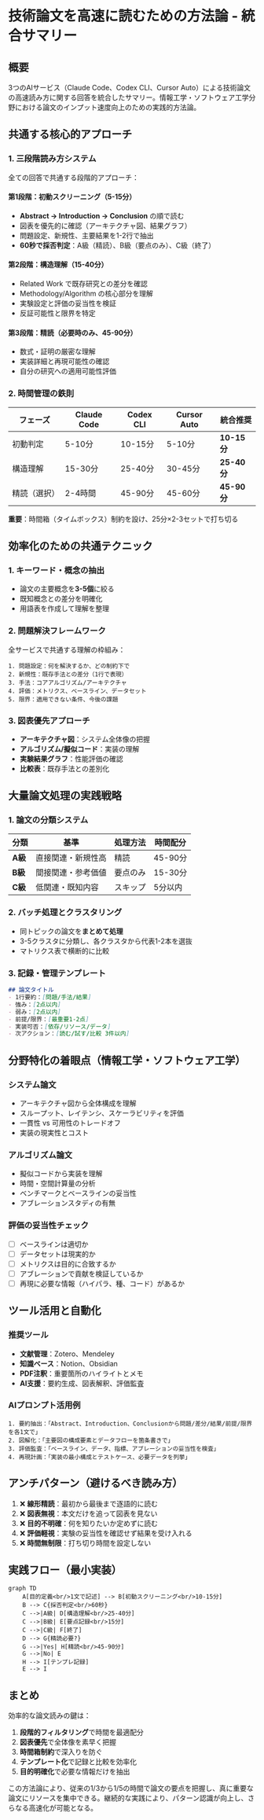 # 技術論文を高速に読むための方法論 - 統合サマリー

## 概要

3つのAIサービス（Claude Code、Codex CLI、Cursor Auto）による技術論文の高速読み方に関する回答を統合したサマリー。情報工学・ソフトウェア工学分野における論文のインプット速度向上のための実践的方法論。

## 共通する核心的アプローチ

### 1. 三段階読み方システム

全ての回答で共通する段階的アプローチ：

#### 第1段階：初動スクリーニング（5-15分）

- **Abstract → Introduction → Conclusion** の順で読む
- 図表を優先的に確認（アーキテクチャ図、結果グラフ）
- 問題設定、新規性、主要結果を1-2行で抽出
- **60秒で採否判定**：A級（精読）、B級（要点のみ）、C級（終了）

#### 第2段階：構造理解（15-40分）

- Related Work で既存研究との差分を確認
- Methodology/Algorithm の核心部分を理解
- 実験設定と評価の妥当性を検証
- 反証可能性と限界を特定

#### 第3段階：精読（必要時のみ、45-90分）

- 数式・証明の厳密な理解
- 実装詳細と再現可能性の確認
- 自分の研究への適用可能性評価

### 2. 時間管理の鉄則

| フェーズ | Claude Code | Codex CLI | Cursor Auto | 統合推奨 |
|---------|------------|-----------|-------------|----------|
| 初動判定 | 5-10分 | 10-15分 | 5-10分 | **10-15分** |
| 構造理解 | 15-30分 | 25-40分 | 30-45分 | **25-40分** |
| 精読（選択） | 2-4時間 | 45-90分 | 45-60分 | **45-90分** |

**重要**：時間箱（タイムボックス）制約を設け、25分×2-3セットで打ち切る

## 効率化のための共通テクニック

### 1. キーワード・概念の抽出

- 論文の主要概念を**3-5個**に絞る
- 既知概念との差分を明確化
- 用語表を作成して理解を整理

### 2. 問題解決フレームワーク

全サービスで共通する理解の枠組み：

```
1. 問題設定：何を解決するか、どの制約下で
2. 新規性：既存手法との差分（1行で表現）
3. 手法：コアアルゴリズム/アーキテクチャ
4. 評価：メトリクス、ベースライン、データセット
5. 限界：適用できない条件、今後の課題
```

### 3. 図表優先アプローチ

- **アーキテクチャ図**：システム全体像の把握
- **アルゴリズム/擬似コード**：実装の理解
- **実験結果グラフ**：性能評価の確認
- **比較表**：既存手法との差別化

## 大量論文処理の実践戦略

### 1. 論文の分類システム

| 分類 | 基準 | 処理方法 | 時間配分 |
|------|------|----------|----------|
| **A級** | 直接関連・新規性高 | 精読 | 45-90分 |
| **B級** | 間接関連・参考価値 | 要点のみ | 15-30分 |
| **C級** | 低関連・既知内容 | スキップ | 5分以内 |

### 2. バッチ処理とクラスタリング

- 同トピックの論文を**まとめて処理**
- 3-5クラスタに分類し、各クラスタから代表1-2本を選抜
- マトリクス表で横断的に比較

### 3. 記録・管理テンプレート

```markdown
## 論文タイトル
- 1行要約：[問題/手法/結果]
- 強み：[2点以内]
- 弱み：[2点以内]
- 前提/限界：[最重要1-2点]
- 実装可否：[依存/リソース/データ]
- 次アクション：[読む/試す/比較 3件以内]
```

## 分野特化の着眼点（情報工学・ソフトウェア工学）

### システム論文

- アーキテクチャ図から全体構成を理解
- スループット、レイテンシ、スケーラビリティを評価
- 一貫性 vs 可用性のトレードオフ
- 実装の現実性とコスト

### アルゴリズム論文

- 擬似コードから実装を理解
- 時間・空間計算量の分析
- ベンチマークとベースラインの妥当性
- アブレーションスタディの有無

### 評価の妥当性チェック

- [ ] ベースラインは適切か
- [ ] データセットは現実的か
- [ ] メトリクスは目的に合致するか
- [ ] アブレーションで貢献を検証しているか
- [ ] 再現に必要な情報（ハイパラ、種、コード）があるか

## ツール活用と自動化

### 推奨ツール

- **文献管理**：Zotero、Mendeley
- **知識ベース**：Notion、Obsidian
- **PDF注釈**：重要箇所のハイライトとメモ
- **AI支援**：要約生成、図表解釈、評価監査

### AIプロンプト活用例

```
1. 要約抽出：「Abstract、Introduction、Conclusionから問題/差分/結果/前提/限界を各1文で」
2. 図解化：「主要図の構成要素とデータフローを箇条書きで」
3. 評価監査：「ベースライン、データ、指標、アブレーションの妥当性を検査」
4. 再現計画：「実装の最小構成とテストケース、必要データを列挙」
```

## アンチパターン（避けるべき読み方）

1. ❌ **線形精読**：最初から最後まで逐語的に読む
2. ❌ **図表無視**：本文だけを追って図表を見ない
3. ❌ **目的不明確**：何を知りたいか定めずに読む
4. ❌ **評価軽視**：実験の妥当性を確認せず結果を受け入れる
5. ❌ **時間無制限**：打ち切り時間を設定しない

## 実践フロー（最小実装）

```mermaid
graph TD
    A[目的定義<br/>1文で記述] --> B[初動スクリーニング<br/>10-15分]
    B --> C{採否判定<br/>60秒}
    C -->|A級| D[構造理解<br/>25-40分]
    C -->|B級| E[要点記録<br/>15分]
    C -->|C級| F[終了]
    D --> G{精読必要?}
    G -->|Yes| H[精読<br/>45-90分]
    G -->|No| E
    H --> I[テンプレ記録]
    E --> I
```

## まとめ

効率的な論文読みの鍵は：

1. **段階的フィルタリング**で時間を最適配分
2. **図表優先**で全体像を素早く把握
3. **時間箱制約**で深入りを防ぐ
4. **テンプレート化**で記録と比較を効率化
5. **目的明確化**で必要な情報だけを抽出

この方法論により、従来の1/3から1/5の時間で論文の要点を把握し、真に重要な論文にリソースを集中できる。継続的な実践により、パターン認識が向上し、さらなる高速化が可能となる。